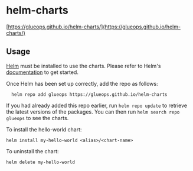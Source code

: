 # helm-charts


[https://glueops.github.io/helm-charts/](https://glueops.github.io/helm-charts/)

## Usage

[Helm](https://helm.sh) must be installed to use the charts.  Please refer to
Helm's [documentation](https://helm.sh/docs) to get started.

Once Helm has been set up correctly, add the repo as follows:

```
  helm repo add glueops https://glueops.github.io/helm-charts
```

If you had already added this repo earlier, run `helm repo update` to retrieve
the latest versions of the packages.  You can then run `helm search repo
glueops` to see the charts.

To install the hello-world chart:

    helm install my-hello-world <alias>/<chart-name>

To uninstall the chart:

    helm delete my-hello-world
